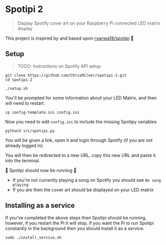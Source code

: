 # Spotipi 2
> Display Spotify cover art on your Raspberry Pi connected LED matrix display

This project is inspired by and based upon [ryanwa18/spotipi](https://github.com/ryanwa18/spotipi) :pray:

## Setup

> TODO: Instructions on Spotify API setup

```shell
git clone https://github.com/ChrisMilner/spotipi-2.git
cd spotipi-2

./setup.sh
```
You'll be prompted for some information about your LED Matrix, and then will need to restart.

```shell
cp config-template.ini config.ini
```

Now you need to edit `config.ini` to include the missing Spotipy variables

```shell
python3 src/spotipi.py
```

You will be given a link, open it and login through Spotify (if you are not already logged in).

You will then be redirected to a new URL, copy this new URL and paste it into the terminal.

:tada: Spotipi should now be running :tada:
 * If you're not currently playing a song on Spotify you should see `No song playing`
 * If you are then the cover art should be displayed on your LED matrix

## Installing as a service

If you've completed the above steps then Spotipi should be running, however, if you restart the Pi it will stop.
If you want the Pi to run Spotipi constantly in the background then you should install it as a service.

```shell
sudo ./install_service.sh
```
